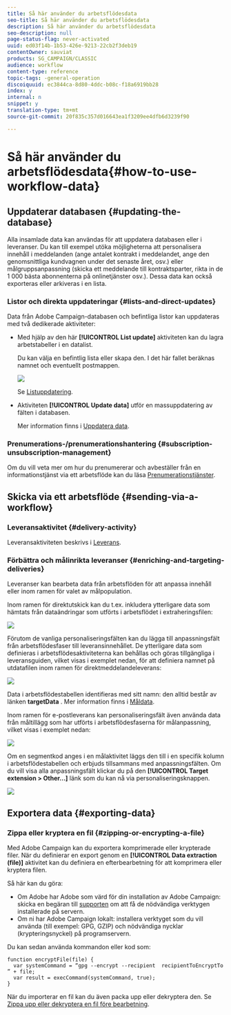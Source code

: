 ```yaml
---
title: Så här använder du arbetsflödesdata
seo-title: Så här använder du arbetsflödesdata
description: Så här använder du arbetsflödesdata
seo-description: null
page-status-flag: never-activated
uuid: ed03f14b-1b53-426e-9213-22cb2f3deb19
contentOwner: sauviat
products: SG_CAMPAIGN/CLASSIC
audience: workflow
content-type: reference
topic-tags: -general-operation
discoiquuid: ec3844ca-8d80-4ddc-b08c-f18a6919bb28
index: y
internal: n
snippet: y
translation-type: tm+mt
source-git-commit: 20f835c357d016643ea1f3209ee4dfb6d3239f90

---
```



# Så här använder du arbetsflödesdata{#how-to-use-workflow-data}

## Uppdaterar databasen {#updating-the-database}

Alla insamlade data kan användas för att uppdatera databasen eller i leveranser. Du kan till exempel utöka möjligheterna att personalisera innehåll i meddelanden (ange antalet kontrakt i meddelandet, ange den genomsnittliga kundvagnen under det senaste året, osv.) eller målgruppsanpassning (skicka ett meddelande till kontraktsparter, rikta in de 1 000 bästa abonnenterna på onlinetjänster osv.). Dessa data kan också exporteras eller arkiveras i en lista.

### Listor och direkta uppdateringar {#lists-and-direct-updates}

Data från Adobe Campaign-databasen och befintliga listor kan uppdateras med två dedikerade aktiviteter:

* Med hjälp av den här **[!UICONTROL List update]** aktiviteten kan du lagra arbetstabeller i en datalist.

   Du kan välja en befintlig lista eller skapa den. I det här fallet beräknas namnet och eventuellt postmappen.

   ![](assets/s_user_create_list.png)

   Se [Listuppdatering](../../workflow/using/list-update.md).

* Aktiviteten **[!UICONTROL Update data]** utför en massuppdatering av fälten i databasen.

   Mer information finns i [Uppdatera data](../../workflow/using/update-data.md).

### Prenumerations-/prenumerationshantering {#subscription-unsubscription-management}

Om du vill veta mer om hur du prenumererar och avbeställer från en informationstjänst via ett arbetsflöde kan du läsa [Prenumerationstjänster](../../workflow/using/subscription-services.md).

## Skicka via ett arbetsflöde {#sending-via-a-workflow}

### Leveransaktivitet {#delivery-activity}

Leveransaktiviteten beskrivs i [Leverans](../../workflow/using/delivery.md).

### Förbättra och målinrikta leveranser {#enriching-and-targeting-deliveries}

Leveranser kan bearbeta data från arbetsflöden för att anpassa innehåll eller inom ramen för valet av målpopulation.

Inom ramen för direktutskick kan du t.ex. inkludera ytterligare data som hämtats från dataändringar som utförts i arbetsflödet i extraheringsfilen:

![](assets/s_advuser_add_data_postal_mail.png)

Förutom de vanliga personaliseringsfälten kan du lägga till anpassningsfält från arbetsflödesfaser till leveransinnehållet. De ytterligare data som definieras i arbetsflödesaktiviteterna kan behållas och göras tillgängliga i leveransguiden, vilket visas i exemplet nedan, för att definiera namnet på utdatafilen inom ramen för direktmeddelandeleverans:

![](assets/s_advuser_using_additional_data.png)

Data i arbetsflödestabellen identifieras med sitt namn: den alltid består av länken **targetData** . Mer information finns i [Måldata](../../workflow/using/executing-a-workflow.md#target-data).

Inom ramen för e-postleverans kan personaliseringsfält även använda data från måltillägg som har utförts i arbetsflödesfaserna för målanpassning, vilket visas i exemplet nedan:

![](assets/s_advuser_add_data_email.png)

Om en segmentkod anges i en målaktivitet läggs den till i en specifik kolumn i arbetsflödestabellen och erbjuds tillsammans med anpassningsfälten. Om du vill visa alla anpassningsfält klickar du på den **[!UICONTROL Target extension > Other...]** länk som du kan nå via personaliseringsknappen.

![](assets/s_advuser_segment_code_select.png)

## Exportera data {#exporting-data}

### Zippa eller kryptera en fil {#zipping-or-encrypting-a-file}

Med Adobe Campaign kan du exportera komprimerade eller krypterade filer. När du definierar en export genom en **[!UICONTROL Data extraction (file)]** aktivitet kan du definiera en efterbearbetning för att komprimera eller kryptera filen.

Så här kan du göra:

* Om Adobe har Adobe som värd för din installation av Adobe Campaign: skicka en begäran till [supporten](https://support.neolane.net) om att få de nödvändiga verktygen installerade på servern.
* Om ni har Adobe Campaign lokalt: installera verktyget som du vill använda (till exempel: GPG, GZIP) och nödvändiga nycklar (krypteringsnyckel) på programservern.

Du kan sedan använda kommandon eller kod som:

```
function encryptFile(file) {  
  var systemCommand = “gpg --encrypt --recipient  recipientToEncryptTo ” + file;  
  var result = execCommand(systemCommand, true); 
}
```

När du importerar en fil kan du även packa upp eller dekryptera den. Se [Zippa upp eller dekryptera en fil före bearbetning](../../workflow/using/importing-data.md#unzipping-or-decrypting-a-file-before-processing).
